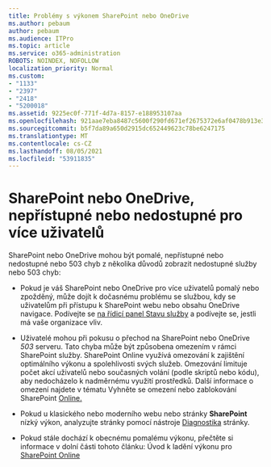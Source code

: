 ```yaml
---
title: Problémy s výkonem SharePoint nebo OneDrive
ms.author: pebaum
author: pebaum
ms.audience: ITPro
ms.topic: article
ms.service: o365-administration
ROBOTS: NOINDEX, NOFOLLOW
localization_priority: Normal
ms.custom:
- "1133"
- "2397"
- "2418"
- "5200018"
ms.assetid: 9225ec0f-771f-4d7a-8157-e188953107aa
ms.openlocfilehash: 921aae7eba8487c5600f290fd671ef2675372e6af0478b913e38354856cbaa22
ms.sourcegitcommit: b5f7da89a650d2915dc652449623c78be6247175
ms.translationtype: MT
ms.contentlocale: cs-CZ
ms.lasthandoff: 08/05/2021
ms.locfileid: "53911835"
---
```

# <a name="sharepoint-or-onedrive-slow-inaccessible-or-unavailable-for-multiple-users"></a>SharePoint nebo OneDrive, nepřístupné nebo nedostupné pro více uživatelů

SharePoint nebo OneDrive mohou být pomalé, nepřístupné nebo nedostupné nebo 503 chyb z několika důvodů zobrazit nedostupné služby nebo 503 chyb:
  
- Pokud je váš SharePoint nebo OneDrive pro více uživatelů pomalý nebo zpožděný, může dojít k dočasnému problému se službou, kdy se uživatelům při přístupu k SharePoint webu nebo obsahu OneDrive navigace. Podívejte se [na řídicí panel Stavu služby](https://admin.microsoft.com/AdminPortal/Home#/servicehealth) a podívejte se, jestli má vaše organizace vliv.
  
- Uživatelé mohou při pokusu o přechod na SharePoint nebo OneDrive *503* serveru. Tato chyba může být způsobena omezením v rámci SharePoint služby. SharePoint Online využívá omezování k zajištění optimálního výkonu a spolehlivosti svých služeb. Omezování limituje počet akcí uživatelů nebo současných volání (podle skriptů nebo kódu), aby nedocházelo k nadměrnému využití prostředků. Další informace o omezení najdete v tématu Vyhněte se omezení nebo zablokování SharePoint [Online.](https://docs.microsoft.com/sharepoint/dev/general-development/how-to-avoid-getting-throttled-or-blocked-in-sharepoint-online)

- Pokud u klasického  nebo moderního webu nebo stránky **SharePoint** nízký výkon, analyzujte stránky pomocí nástroje [Diagnostika](https://aka.ms/perftool) stránky.
  
- Pokud stále dochází k obecnému pomalému výkonu, přečtěte si informace v dolní části tohoto článku: Úvod k ladění výkonu pro [SharePoint Online](https://go.microsoft.com/fwlink/?linkid=2024334)
  